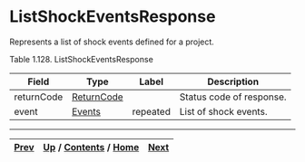# ListShockEventsResponse

Represents a list of shock events defined for a project.

Table 1.128. ListShockEventsResponse

Field| Type| Label| Description  
---|---|---|---  
returnCode| [ReturnCode](ch01s04s04.md "Return Code")|  | Status code of response.  
event| [Events](ch01s06s12.md "Events")| repeated| List of shock events.  
  
  

* * *

[Prev](ch01s06s23.md) | [Up](ch01s06s23.md) / [Contents](index.md) / [Home](../../index.htm)|  [Next](ch01s06s23s03.md)  
---|---|---

